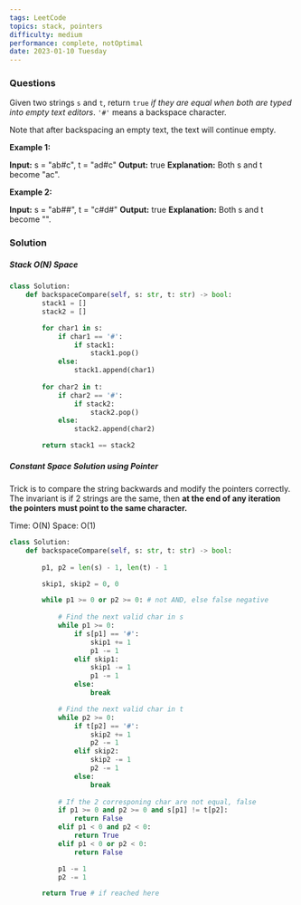 ```yaml
---
tags: LeetCode
topics: stack, pointers
difficulty: medium
performance: complete, notOptimal
date: 2023-01-10 Tuesday
---
```


### Questions

Given two strings `s` and `t`, return `true` _if they are equal when both are typed into empty text editors_. `'#'` means a backspace character.

Note that after backspacing an empty text, the text will continue empty.

**Example 1:**

**Input:** s = "ab#c", t = "ad#c"
**Output:** true
**Explanation:** Both s and t become "ac".

**Example 2:**

**Input:** s = "ab##", t = "c#d#"
**Output:** true
**Explanation:** Both s and t become "".

### Solution

##### Stack O(N) Space

```python
class Solution:
    def backspaceCompare(self, s: str, t: str) -> bool:
        stack1 = []
        stack2 = []

        for char1 in s:
            if char1 == '#':
                if stack1:
                    stack1.pop()
            else: 
                stack1.append(char1)
        
        for char2 in t:
            if char2 == '#':
                if stack2:
                    stack2.pop()
            else:
                stack2.append(char2)

        return stack1 == stack2
```

##### Constant Space Solution using Pointer

Trick is to compare the string backwards and modify the pointers correctly. The invariant is if 2 strings are the same, then **at the end of any iteration the pointers must point to the same character.**

Time: O(N)
Space: O(1)

```python
class Solution:
    def backspaceCompare(self, s: str, t: str) -> bool:
        
        p1, p2 = len(s) - 1, len(t) - 1

        skip1, skip2 = 0, 0

        while p1 >= 0 or p2 >= 0: # not AND, else false negative
            
            # Find the next valid char in s
            while p1 >= 0:
                if s[p1] == '#':
                    skip1 += 1
                    p1 -= 1
                elif skip1:
                    skip1 -= 1
                    p1 -= 1
                else:
                    break

            # Find the next valid char in t
            while p2 >= 0:
                if t[p2] == '#':
                    skip2 += 1
                    p2 -= 1
                elif skip2:
                    skip2 -= 1
                    p2 -= 1
                else:
                    break
        
            # If the 2 corresponing char are not equal, false
            if p1 >= 0 and p2 >= 0 and s[p1] != t[p2]:
                return False
            elif p1 < 0 and p2 < 0:
                return True
            elif p1 < 0 or p2 < 0:
                return False

            p1 -= 1
            p2 -= 1

        return True # if reached here   
```



